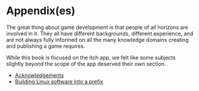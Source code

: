 # Appendix\(es\)

The great thing about game development is that people of all horizons are involved in it. They all have different backgrounds, different experience, and are not always fully informed on all the many knowledge domains creating and publishing a game requires.

While this book is focused on the itch app, we felt like some subjects slightly beyond the scope of the app deserved their own section.

* [Acknowledgements](./acknowledgements.md)
* [Building Linux software into a prefix](./building-into-a-prefix.md)
